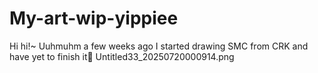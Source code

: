 # My-art-wip-yippiee
Hi hi!~ Uuhmuhm a few weeks ago I started drawing SMC from CRK and have yet to finish it🥀
Untitled33_20250720000914.png
